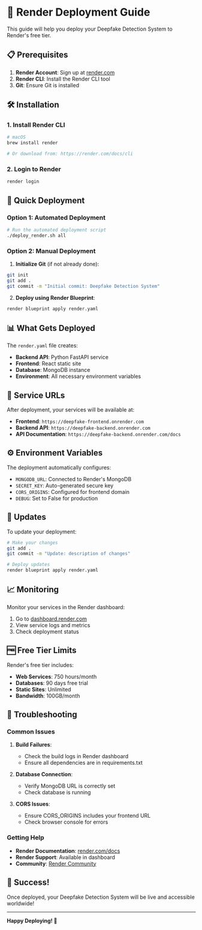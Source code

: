 # 🚀 Render Deployment Guide

This guide will help you deploy your Deepfake Detection System to Render's free tier.

## 📋 Prerequisites

1. **Render Account**: Sign up at [render.com](https://render.com)
2. **Render CLI**: Install the Render CLI tool
3. **Git**: Ensure Git is installed

## 🛠️ Installation

### 1. Install Render CLI

```bash
# macOS
brew install render

# Or download from: https://render.com/docs/cli
```

### 2. Login to Render

```bash
render login
```

## 🚀 Quick Deployment

### Option 1: Automated Deployment

```bash
# Run the automated deployment script
./deploy_render.sh all
```

### Option 2: Manual Deployment

1. **Initialize Git** (if not already done):
```bash
git init
git add .
git commit -m "Initial commit: Deepfake Detection System"
```

2. **Deploy using Render Blueprint**:
```bash
render blueprint apply render.yaml
```

## 📊 What Gets Deployed

The `render.yaml` file creates:

- **Backend API**: Python FastAPI service
- **Frontend**: React static site
- **Database**: MongoDB instance
- **Environment**: All necessary environment variables

## 🔗 Service URLs

After deployment, your services will be available at:

- **Frontend**: `https://deepfake-frontend.onrender.com`
- **Backend API**: `https://deepfake-backend.onrender.com`
- **API Documentation**: `https://deepfake-backend.onrender.com/docs`

## ⚙️ Environment Variables

The deployment automatically configures:

- `MONGODB_URL`: Connected to Render's MongoDB
- `SECRET_KEY`: Auto-generated secure key
- `CORS_ORIGINS`: Configured for frontend domain
- `DEBUG`: Set to False for production

## 🔄 Updates

To update your deployment:

```bash
# Make your changes
git add .
git commit -m "Update: description of changes"

# Deploy updates
render blueprint apply render.yaml
```

## 📈 Monitoring

Monitor your services in the Render dashboard:

1. Go to [dashboard.render.com](https://dashboard.render.com)
2. View service logs and metrics
3. Check deployment status

## 🆓 Free Tier Limits

Render's free tier includes:

- **Web Services**: 750 hours/month
- **Databases**: 90 days free trial
- **Static Sites**: Unlimited
- **Bandwidth**: 100GB/month

## 🐛 Troubleshooting

### Common Issues

1. **Build Failures**:
   - Check the build logs in Render dashboard
   - Ensure all dependencies are in requirements.txt

2. **Database Connection**:
   - Verify MongoDB URL is correctly set
   - Check database is running

3. **CORS Issues**:
   - Ensure CORS_ORIGINS includes your frontend URL
   - Check browser console for errors

### Getting Help

- **Render Documentation**: [render.com/docs](https://render.com/docs)
- **Render Support**: Available in dashboard
- **Community**: [Render Community](https://community.render.com)

## 🎉 Success!

Once deployed, your Deepfake Detection System will be live and accessible worldwide!

---

**Happy Deploying! 🚀** 